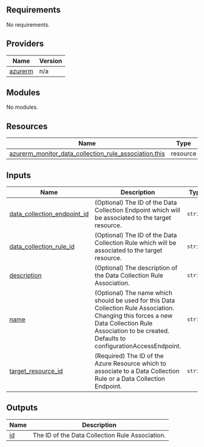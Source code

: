## Requirements

No requirements.

## Providers

| Name | Version |
|------|---------|
| <a name="provider_azurerm"></a> [azurerm](#provider\_azurerm) | n/a |

## Modules

No modules.

## Resources

| Name | Type |
|------|------|
| [azurerm_monitor_data_collection_rule_association.this](https://registry.terraform.io/providers/hashicorp/azurerm/latest/docs/resources/monitor_data_collection_rule_association) | resource |

## Inputs

| Name | Description | Type | Default | Required |
|------|-------------|------|---------|:--------:|
| <a name="input_data_collection_endpoint_id"></a> [data\_collection\_endpoint\_id](#input\_data\_collection\_endpoint\_id) | (Optional) The ID of the Data Collection Endpoint which will be associated to the target resource. | `string` | `null` | no |
| <a name="input_data_collection_rule_id"></a> [data\_collection\_rule\_id](#input\_data\_collection\_rule\_id) | (Optional) The ID of the Data Collection Rule which will be associated to the target resource. | `string` | `null` | no |
| <a name="input_description"></a> [description](#input\_description) | (Optional) The description of the Data Collection Rule Association. | `string` | n/a | yes |
| <a name="input_name"></a> [name](#input\_name) | (Optional) The name which should be used for this Data Collection Rule Association. Changing this forces a new Data Collection Rule Association to be created. Defaults to configurationAccessEndpoint. | `string` | `"configurationAccessEndpoint"` | no |
| <a name="input_target_resource_id"></a> [target\_resource\_id](#input\_target\_resource\_id) | (Required) The ID of the Azure Resource which to associate to a Data Collection Rule or a Data Collection Endpoint. | `string` | n/a | yes |

## Outputs

| Name | Description |
|------|-------------|
| <a name="output_id"></a> [id](#output\_id) | The ID of the Data Collection Rule Association. |